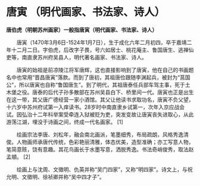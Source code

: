 唐寅 （明代画家、书法家、诗人）
================
**唐伯虎（明朝苏州画家）一般指唐寅（明代画家、书法家、诗人）**

　　唐寅（1470年3月6日-1524年1月7日），生于成化六年二月初四，卒于嘉靖二年十二月二日。字伯虎，后改字子畏，号六如居士、桃花庵主、鲁国唐生、逃禅仙吏等，南直隶苏州府吴县人，明代著名画家、书法家、诗人。

　　唐寅的始祖是前凉陵江将军唐辉，这也直接影响到了唐寅，他在自己的书画题名中也常用“晋昌唐寅”落款。而到了唐初，其祖唐俭跟随李渊起兵，被封为“莒国公”，所以唐寅也自称“鲁国唐生”。到了明代，其祖唐泰任兵部车驾主事，死于土木堡之役。唐泰的后代子孙多散部在苏州吴县白下、桥里间一代。唐寅也正是出生在这一带，其父唐广德经营一家小酒馆。其父让他读书求取功名，唐寅不负父望，十六岁中苏州府试第一入痒读书。28岁时中南直隶乡试第一，次年入京应战会试。因弘治十二年科举案受牵连入狱被贬为吏，突发变故让唐寅丧失进取心，从此游荡江湖，埋没于诗画之间，终成一代名画家。 [1]

　　绘画宗法李唐、刘松年，融会南北画派，笔墨细秀，布局疏朗，风格秀逸清俊。人物画师承唐代传统，色彩艳丽清雅，体态优美，造型准确；亦工写意人物，笔简意赅，饶有意趣。其花鸟画长于水墨写意，洒脱秀逸。书法奇峭俊秀，取法赵孟頫。 [2]

　　绘画上与沈周、文徵明、仇英并称“吴门四家”，又称“明四家”。诗文上，与祝允明、文徵明、徐祯卿并称“吴中四才子”。